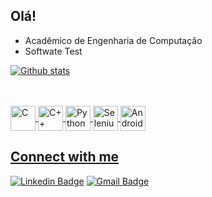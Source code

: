 ## Olá! 

- Acadêmico de Engenharia de Computação
- Softwate Test


</div>
  <a href="https://github.com/lucasmello903">
  
  ![Github stats](https://github-readme-stats.vercel.app/api?username=lucasmello903&theme=default&show_icons=true&count_private=true)
  
<div style="display: inline_block"><br>
  <div style="display: inline_block"><br>
  <img align="center" alt="C" height="40" width="40" src="https://cdn.jsdelivr.net/gh/devicons/devicon/icons/c/c-original.svg" />
  <img align="center" alt="C++" height="40"  height="40" src="https://cdn.jsdelivr.net/gh/devicons/devicon/icons/cplusplus/cplusplus-line.svg" />
  <img align="center" alt="Python" height="40"  height="40"src="https://cdn.jsdelivr.net/gh/devicons/devicon/icons/python/python-original.svg" />
  <img align="center" alt="Selenium" height="40"  height="40" src="https://cdn.jsdelivr.net/gh/devicons/devicon/icons/selenium/selenium-original.svg" />
  <img align="center" alt="Android" height="40"  height="40"src="https://cdn.jsdelivr.net/gh/devicons/devicon/icons/android/android-original-wordmark.svg" />

## Connect with me
[![Linkedin Badge](https://img.shields.io/badge/-Linkedin-blue?style=flat-square&logo=Linkedin&logoColor=white&link=https://www.linkedin.com/in/lucas-gabriel-443a551aa/)](https://www.linkedin.com/in/lucas-gabriel-443a551aa/) 
[![Gmail Badge](https://img.shields.io/badge/-englucas903@gmail.com-c14438?style=flat-square&logo=Gmail&logoColor=white&link=mailto:englucas903@gmail.com)](mailto:englucas903@gmail.com)
       
        
  </div>
 
  

